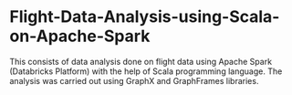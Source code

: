 # Flight-Data-Analysis-using-Scala-on-Apache-Spark
This consists of data analysis done on flight data using Apache Spark (Databricks Platform) with the help of Scala programming language. The analysis was carried out using GraphX and GraphFrames libraries. 
